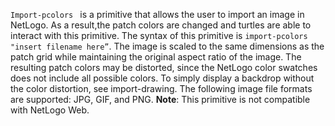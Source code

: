 `Import-pcolors ` is a primitive that allows the user to import an image in NetLogo. As a result,the patch colors are changed and turtles are able to interact with this primitive. The syntax of this primitive is `import-pcolors "insert filename here”`. The image is scaled to the same dimensions as the patch grid while maintaining the original aspect ratio of the image. The resulting patch colors may be distorted, since the NetLogo color swatches does not include all possible colors. To simply display a backdrop without the color distortion, see import-drawing. The following image file formats are supported: JPG, GIF, and PNG. **Note**: This primitive is not compatible with NetLogo Web. 
